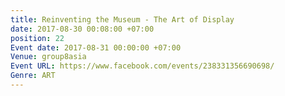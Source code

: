 ```yaml
---
title: Reinventing the Museum - The Art of Display
date: 2017-08-30 00:08:00 +07:00
position: 22
Event date: 2017-08-31 00:00:00 +07:00
Venue: group8asia
Event URL: https://www.facebook.com/events/238331356690698/
Genre: ART
---
```


